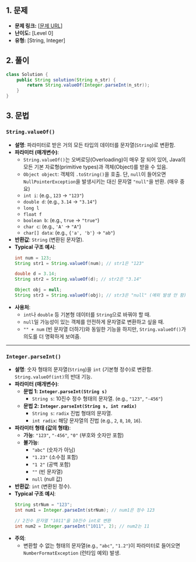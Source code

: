 ## 1. 문제

* **문제 링크:** [[문제 URL](https://school.programmers.co.kr/learn/courses/30/lessons/181847)]
* **난이도:** [Level 0]
* **유형:** [String, Integer]

## 2. 풀이

```java
class Solution {
    public String solution(String n_str) {
        return String.valueOf(Integer.parseInt(n_str));
    }
}
```

## 3. 문법
### `String.valueOf()`

* **설명**: 파라미터로 받은 거의 모든 타입의 데이터를 문자열(`String`)로 변환함.
* **파라미터 (매개변수)**:
    * `String.valueOf()`는 오버로딩(Overloading)이 매우 잘 되어 있어, Java의 모든 기본 자료형(primitive types)과 객체(Object)를 받을 수 있음.
    * `Object object`: 객체의 `.toString()`을 호출. 단, `null`이 들어오면 `NullPointerException`을 발생시키는 대신 문자열 `"null"`을 반환. (매우 중요)
    * `int i`: (e.g., `123` -> `"123"`)
    * `double d`: (e.g., `3.14` -> `"3.14"`)
    * `long l`
    * `float f`
    * `boolean b`: (e.g., `true` -> `"true"`)
    * `char c`: (e.g., `'A'` -> `"A"`)
    * `char[] data`: (e.g., `{'a', 'b'}` -> `"ab"`)
* **반환값**: `String` (변환된 문자열).
* **Typical 구조 예시**:
    ```java
    int num = 123;
    String str1 = String.valueOf(num); // str1은 "123"

    double d = 3.14;
    String str2 = String.valueOf(d); // str2은 "3.14"

    Object obj = null;
    String str3 = String.valueOf(obj); // str3은 "null" (예외 발생 안 함)
    ```
* **사용처**:
    * `int`나 `double` 등 기본형 데이터를 `String`으로 바꿔야 할 때.
    * `null`일 가능성이 있는 객체를 안전하게 문자열로 변환하고 싶을 때.
    * `"" + num` (빈 문자열 더하기)와 동일한 기능을 하지만, `String.valueOf()`가 의도를 더 명확하게 보여줌.

---

### `Integer.parseInt()`

* **설명**: 숫자 형태의 문자열(`String`)을 `int` (기본형 정수)로 변환함. `String.valueOf(int)`의 반대 기능.
* **파라미터 (매개변수)**:
    * **문법 1: `Integer.parseInt(String s)`**
        * `String s`: 10진수 정수 형태의 문자열. (e.g., `"123"`, `"-456"`)
    * **문법 2: `Integer.parseInt(String s, int radix)`**
        * `String s`: `radix` 진법 형태의 문자열.
        * `int radix`: 해당 문자열의 진법 (e.g., `2`, `8`, `10`, `16`).
* **파라미터 형태 (값의 형태)**:
    * **가능**: `"123"`, `"-456"`, `"0"` (부호와 숫자만 포함)
    * **불가능**:
        * `"abc"` (숫자가 아님)
        * `"1.23"` (소수점 포함)
        * `"1 2"` (공백 포함)
        * `""` (빈 문자열)
        * `null` (null 값)
* **반환값**: `int` (변환된 정수).
* **Typical 구조 예시**:
    ```java
    String strNum = "123";
    int num1 = Integer.parseInt(strNum); // num1은 정수 123

    // 2진수 문자열 "1011"을 10진수 int로 변환
    int num2 = Integer.parseInt("1011", 2); // num2는 11
    ```
* **주의**:
    * 변환할 수 없는 형태의 문자열(e.g., `"abc"`, `"1.2"`)이 파라미터로 들어오면 `NumberFormatException` (런타임 예외) 발생.
